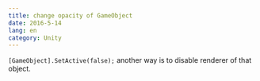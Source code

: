 ```yaml
---
title: change opacity of GameObject
date: 2016-5-14
lang: en
category: Unity
---
```


`[GameObject].SetActive(false);` another way is to disable renderer of that object.
